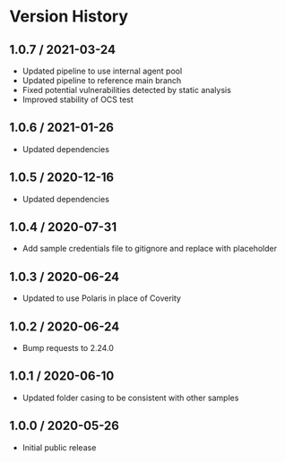 # Version History

## 1.0.7 / 2021-03-24

- Updated pipeline to use internal agent pool
- Updated pipeline to reference main branch
- Fixed potential vulnerabilities detected by static analysis
- Improved stability of OCS test

## 1.0.6 / 2021-01-26

- Updated dependencies

## 1.0.5 / 2020-12-16

- Updated dependencies

## 1.0.4 / 2020-07-31

- Add sample credentials file to gitignore and replace with placeholder

## 1.0.3 / 2020-06-24

- Updated to use Polaris in place of Coverity

## 1.0.2 / 2020-06-24

- Bump requests to 2.24.0

## 1.0.1 / 2020-06-10

- Updated folder casing to be consistent with other samples

## 1.0.0 / 2020-05-26

- Initial public release
